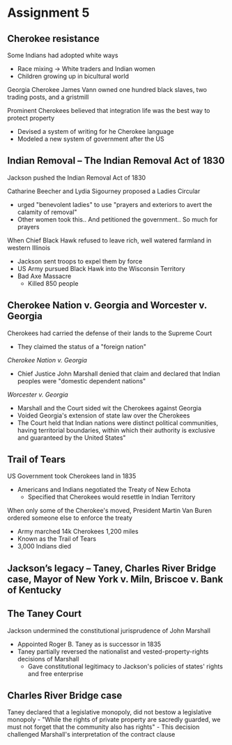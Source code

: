 # Assignment 5

## Cherokee resistance

Some Indians had adopted white ways
- Race mixing -> White traders and Indian women
- Children growing up in bicultural world


Georgia Cherokee James Vann owned one hundred black slaves, two trading posts,
and a gristmill

Prominent Cherokees believed that integration life was the best way to protect property
- Devised a system of writing for he Cherokee language
- Modeled a new system of government after the US

## Indian Removal – The Indian Removal Act of 1830

Jackson pushed the Indian Removal Act of 1830

Catharine Beecher and Lydia Sigourney proposed a Ladies Circular
- urged "benevolent ladies" to use "prayers and exteriors to avert the calamity of removal"
- Other women took this.. And petitioned the government.. So much for prayers

When Chief Black Hawk refused to leave rich, well watered farmland in western Illinois
- Jackson sent troops to expel them by force
- US Army pursued Black Hawk into the Wisconsin Territory
- Bad Axe Massacre
    - Killed 850 people
    
## Cherokee Nation v. Georgia and Worcester v. Georgia

Cherokees had carried the defense of their lands to the Supreme Court
- They claimed the status of a "foreign nation"

*Cherokee Nation v. Georgia*
- Chief Justice John Marshall denied that claim and declared that Indian peoples
  were "domestic dependent nations"

*Worcester v. Georgia*
- Marshall and the Court sided wit the Cherokees against Georgia
- Voided Georgia's extension of state law over the Cherokees
- The Court held that Indian nations were distinct political communities,
  having territorial boundaries, within which their authority is exclusive and
  guaranteed by the United States"

## Trail of Tears

US Government took Cherokees land in 1835
- Americans and Indians negotiated the Treaty of New Echota
    - Specified that Cherokees would resettle in Indian Territory

When only some of the Cherokee's moved, President Martin Van Buren ordered
someone else to enforce the treaty
- Army marched 14k Cherokees 1,200 miles
- Known as the Trail of Tears
- 3,000 Indians died

## Jackson’s legacy – Taney, Charles River Bridge case, Mayor of New York v. Miln, Briscoe v. Bank of Kentucky

## The Taney Court

Jackson undermined the constitutional jurisprudence of John Marshall
- Appointed Roger B. Taney as is successor in 1835
- Taney partially reversed the nationalist and vested-property-rights decisions of Marshall
    - Gave constitutional legitimacy to Jackson's policies of states' rights and free enterprise

## Charles River Bridge case

Taney declared that a legislative monopoly, did not bestow a legislative monopoly
    - "While the rights of private property are sacredly guarded, we must not
      forget that the community also has rights"
    - This decision challenged Marshall's interpretation of the contract clause

